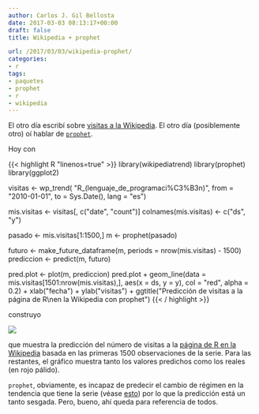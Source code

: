 ```yaml
---
author: Carlos J. Gil Bellosta
date: 2017-03-03 08:13:17+00:00
draft: false
title: Wikipedia + prophet

url: /2017/03/03/wikipedia-prophet/
categories:
- r
tags:
- paquetes
- prophet
- r
- wikipedia
---
```


El otro día escribí sobre [visitas a la Wikipedia](https://www.datanalytics.com/2017/02/27/consultando-el-numero-de-visitas-a-paginas-de-la-wikipedia-con-r/). El otro día (posiblemente otro) oí hablar de [`prophet`](https://cran.r-project.org/web/packages/prophet/index.html).

Hoy con

{{< highlight R "linenos=true" >}}
library(wikipediatrend)
library(prophet)
library(ggplot2)

visitas <- wp_trend(
    "R_(lenguaje_de_programaci%C3%B3n)",
    from = "2010-01-01", to = Sys.Date(),
    lang = "es")

mis.visitas <- visitas[, c("date", "count")]
colnames(mis.visitas) <- c("ds", "y")

pasado <- mis.visitas[1:1500,]
m <- prophet(pasado)

futuro <- make_future_dataframe(m,
    periods = nrow(mis.visitas) - 1500)
prediccion <- predict(m, futuro)

pred.plot <- plot(m, prediccion)
pred.plot +
    geom_line(data = mis.visitas[1501:nrow(mis.visitas),],
        aes(x = ds, y = y), col = "red", alpha = 0.2) +
    xlab("fecha") + ylab("visitas") +
    ggtitle("Predicción de visitas a la página de R\nen la Wikipedia con prophet")
{{< / highlight >}}



construyo

![](/wp-uploads/2017/03/prediccion_wikipedia_prophet.png#center)


que muestra la predicción del número de visitas a la [página de R en la Wikipedia](https://es.wikipedia.org/wiki/R_(lenguaje_de_programaci%C3%B3n)) basada en las primeras 1500 observaciones de la serie. Para las restantes, el gráfico muestra tanto los valores predichos como los reales (en rojo pálido).

`prophet`, obviamente, es incapaz de predecir el cambio de régimen en la tendencia que tiene la serie (véase [esto](https://www.datanalytics.com/2017/02/27/consultando-el-numero-de-visitas-a-paginas-de-la-wikipedia-con-r/)) por lo que la predicción está un tanto sesgada. Pero, bueno, ahí queda para referencia de todos.

